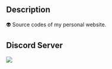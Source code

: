 ## Description
👽 Source codes of my personal website.

## Discord Server
<a href="https://discord.gg/CCExrpU"><img src="https://invidget.switchblade.xyz/765378158043332618"/></a>
